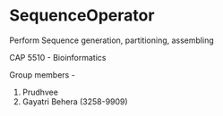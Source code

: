 # SequenceOperator
Perform Sequence generation, partitioning, assembling

CAP 5510 - Bioinformatics

Group members - 

1. Prudhvee 
2. Gayatri Behera (3258-9909)
